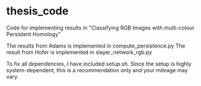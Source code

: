 # thesis_code
Code for implementing results in "Classifying RGB Images with multi-colour Persistent Homology"

The results from Adams is implemented in compute_persistence.py
The result from Hofer is implemented in slayer_network_rgb.py

To fix all dependencies, I have included setup.sh. Since the setup is highly system-dependent, this is a recommendation only and your mileage may vary.
